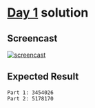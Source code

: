 # [Day 1](https://adventofcode.com/2019/day/1) solution

## Screencast

[![screencast](http://i3.ytimg.com/vi/TvggHBRaGqs/hqdefault.jpg)](https://www.youtube.com/watch?v=TvggHBRaGqs&t=1011s)

## Expected Result

```console
Part 1: 3454026
Part 2: 5178170
```
